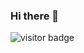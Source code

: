 ### Hi there 👋

![visitor badge](https://visitor-badge.glitch.me/badge?page_id=jwenjian.visitor-badge&left_color=blue&right_color=green) 

